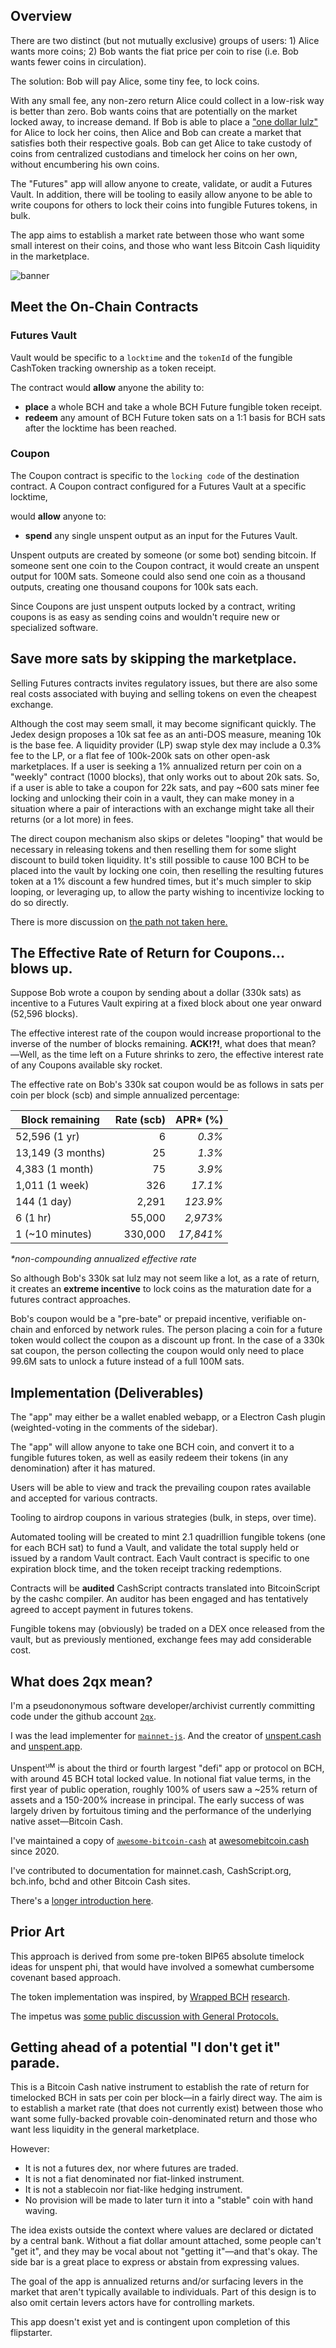 ## Overview 

There are two distinct (but not mutually exclusive) groups of users: 1) Alice wants more coins; 2) Bob wants the fiat price per coin to rise (i.e. Bob wants fewer coins in circulation).

The solution: Bob will pay Alice, some tiny fee, to lock coins. 

With any small fee, any non-zero return Alice could collect in a low-risk way is better than zero. Bob wants coins that are potentially on the market locked away, to increase demand. If Bob is able to place a ["one dollar lulz"](https://gavinandresen.ninja/One-Dollar-Lulz) for Alice to lock her coins, then Alice and Bob can create a market that satisfies both their respective goals. Bob can get Alice to take custody of coins from centralized custodians and timelock her coins on her own, without encumbering his own coins. 

The "Futures" app will allow anyone to create, validate, or audit a Futures Vault. In addition, there will be tooling to easily allow anyone to be able to write coupons for others to lock their coins into fungible Futures tokens, in bulk. 

The app aims to establish a market rate between those who want some small interest on their coins, and those who want less Bitcoin Cash liquidity in the marketplace. 

![banner](/static/campaigns/photo/social_preview.png "Banner")

## Meet the On-Chain Contracts

### Futures Vault

Vault would be specific to a `locktime` and the `tokenId` of the fungible CashToken tracking ownership as a token receipt.

The contract would **allow** anyone the ability to:

- **place** a whole BCH and take a whole BCH Future fungible token receipt.
- **redeem** any amount of BCH Future token sats on a 1:1 basis for BCH sats after the locktime has been reached.

### Coupon

The Coupon contract is specific to the `locking code` of the destination contract. A Coupon contract configured for a Futures Vault at a specific locktime, 

would **allow** anyone to:

- **spend** any single unspent output as an input for the Futures Vault.

Unspent outputs are created by someone (or some bot) sending bitcoin.  If someone sent one coin to the Coupon contract, it would create an unspent output for 100M sats. Someone could also send one coin as a thousand outputs, creating one thousand coupons for 100k sats each.

Since Coupons are just unspent outputs locked by a contract, writing coupons is as easy as sending coins and wouldn't require new or specialized software.

## Save more sats by skipping the marketplace.

Selling Futures contracts invites regulatory issues, but there are also some real costs associated with buying and selling tokens on even the cheapest exchange. 

Although the cost may seem small, it may become significant quickly. The Jedex design proposes a 10k sat fee as an anti-DOS measure, meaning 10k is the base fee. A liquidity provider (LP) swap style dex may include a 0.3% fee to the LP, or a flat fee of 100k-200k sats on other open-ask marketplaces.  If a user is seeking a 1% annualized return per coin on a "weekly" contract (1000 blocks), that only works out to about 20k sats. So, if a user is able to take a coupon for 22k sats, and pay ~600 sats miner fee locking and unlocking their coin in a vault, they can make money in a situation where a pair of interactions with an exchange might take all their returns (or a lot more) in fees. 

The direct coupon mechanism also skips or deletes "looping" that would be necessary in releasing tokens and then reselling them for some slight discount to build token liquidity. It's still possible to cause 100 BCH to be placed into the vault by locking one coin, then reselling the resulting futures token at a 1% discount a few hundred times, but it's much simpler to skip looping, or leveraging up, to allow the party wishing to incentivize locking to do so directly.

There is more discussion on [the path not taken here.](https://bitcoincashresearch.org/t/an-incentivized-scheme-for-fixed-token-future-markets/1255)
 
 ## The Effective Rate of Return for Coupons... blows up.

Suppose Bob wrote a coupon by sending about a dollar (330k sats) as incentive to a Futures Vault expiring at a fixed block about one year onward (52,596 blocks). 

The effective interest rate of the coupon would increase proportional to the inverse of the number of blocks remaining.  **ACK!?!**, what does that mean?―Well, as the time left on a Future shrinks to zero, the effective interest rate of any Coupons available sky rocket. 

The effective rate on Bob's 330k sat coupon would be as follows in sats per coin per block (scb) and simple annualized percentage:

| Block remaining   | Rate (scb) | APR* (%)   |
|-------------------|-----------:|-----------:|
| 52,596 (1 yr)     | 6          | *0.3%*     |
| 13,149 (3 months) | 25         | *1.3%*     |
| 4,383 (1 month)   | 75         | *3.9%*     |
| 1,011 (1 week)    | 326        | *17.1%*    | 
| 144 (1 day)       | 2,291      | *123.9%*   | 
| 6 (1 hr)          | 55,000     | *2,973%*   |
| 1 (~10 minutes)   | 330,000    | *17,841%*  |

*\*non-compounding annualized effective rate*

So although Bob's 330k sat lulz may not seem like a lot, as a rate of return, it creates an **extreme incentive** to lock coins as the maturation date for a futures contract approaches. 

Bob's coupon would be a "pre-bate" or prepaid incentive, verifiable on-chain and enforced by network rules. The person placing a coin for a future token would collect the coupon as a discount up front. In the case of a 330k sat coupon, the person collecting the coupon would only need to place 99.6M sats to unlock a future instead of a full 100M sats.

## Implementation (Deliverables)

The "app" may either be a wallet enabled webapp, or a Electron Cash plugin (weighted-voting in the comments of the sidebar). 

The "app" will allow anyone to take one BCH coin, and convert it to a fungible futures token, as well as easily redeem their tokens (in any denomination) after it has matured. 

Users will be able to view and track the prevailing coupon rates available and accepted for various contracts.

Tooling to airdrop coupons in various strategies (bulk, in steps, over time). 

Automated tooling will be created to mint 2.1 quadrillion fungible tokens (one for each BCH sat) to fund a Vault, and validate the total supply held or issued by a random Vault contract. Each Vault contract is specific to one expiration block time, and the token receipt tracking redemptions. 

Contracts will be **audited** CashScript contracts translated into BitcoinScript by the cashc compiler. An auditor has been engaged and has tentatively agreed to accept payment in futures tokens.

Fungible tokens may (obviously) be traded on a DEX once released from the vault, but as previously mentioned, exchange fees may add considerable cost.

## What does 2qx mean?

I'm a pseudononymous software developer/archivist currently committing code under the github account [`2qx`](https://github.com/2qx/2qx).

I was the lead implementer for [`mainnet-js`](https://github.com/mainnet-cash/mainnet-js). And the creator of [unspent.cash](https://unspent.cash) and [unspent.app](https://unspent.app).

Unspent<sup>ᴜᴍ</sup> is about the third or fourth largest "defi" app or protocol on BCH, with around 45 BCH total locked value.  In notional fiat value terms, in the first year of public operation, roughly 100% of users saw a ~25% return of assets and a 150-200% increase in principal. The early success of was largely driven by fortuitous timing and the performance of the underlying native asset―Bitcoin Cash.

I've maintained a copy of [`awesome-bitcoin-cash`](https://github.com/2qx/awesome-bitcoin-cash) at [awesomebitcoin.cash](https://awesomebitcoin.cash) since 2020.

I've contributed to documentation for mainnet.cash, CashScript.org, bch.info, bchd and other Bitcoin Cash sites.

There's a [longer introduction here](https://www.youtube.com/watch?v=wiMHa0eq42k).

## Prior Art

This approach is derived from some pre-token BIP65 absolute timelock ideas for unspent phi, that would have involved a somewhat cumbersome covenant based approach. 

The token implementation was inspired, by [Wrapped BCH](https://wrapped.cash/) [research](https://bitcoincashresearch.org/t/wbch-bch-wrapped-as-cash-token/1196). 

The impetus was [some public discussion with General Protocols.](https://youtu.be/wiMHa0eq42k?t=4272)

## Getting ahead of a potential "I don't get it" parade. 

This is a Bitcoin Cash native instrument to establish the rate of return for timelocked BCH in sats per coin per block―in a fairly direct way. The aim is to establish a market rate (that does not currently exist) between those who want some fully-backed provable coin-denominated return and those who want less liquidity in the general marketplace.

However:

* It is not a futures dex, nor where futures are traded.
* It is not a fiat denominated nor fiat-linked instrument.
* It is not a stablecoin nor fiat-like hedging instrument.
* No provision will be made to later turn it into a "stable" coin with hand waving.

The idea exists outside the context where values are declared or dictated by a central bank.  Without a fiat dollar amount attached, some people can't "get it", and they may be vocal about not "getting it"―and that's okay. The side bar is a great place to express or abstain from expressing values.

The goal of the app is annualized returns and/or surfacing levers in the market that aren't typically available to individuals. Part of this design is to also omit certain levers actors have for controlling markets. 

This app doesn't exist yet and is contingent upon completion of this flipstarter.